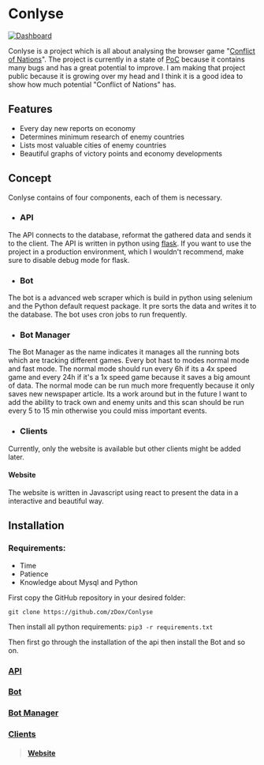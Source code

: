 # Conlyse
[![Dashboard](https://github.com/zDox/Conlyse/blob/master/examples/Dashboard.png?raw=true "Dashboard")](https://github.com/zDox/Conlyse/blob/master/examples/Dashboard.png?raw=true "Dashboard")

Conlyse is a project which is all about analysing the browser game "[Conflict of Nations](https://conflictnations.com "Conflict of Nations")".
The project is currently in a state of [PoC](https://en.wikipedia.org/wiki/Proof_of_concept "PoC") because it contains many bugs and has a great potential to improve. I am making that project public because it is growing over my head and I think it is a good idea to show how much potential "Conflict of Nations" has.

## Features
- Every day new reports on economy
- Determines minimum research of enemy countries 
- Lists most valuable cities of enemy countries
- Beautiful graphs of victory points and economy developments 

## Concept
Conlyse contains of four components, each of them is necessary. 
- ###  API
The API connects to the database, reformat the gathered data and sends it to the client. The API is written in python using [flask](https://pypi.org/project/Flask/ "flask"). If you want to use the project in a production environment, which I wouldn't recommend, make sure to disable debug mode for flask.
- ### Bot
The bot is a advanced web scraper which is build in python using selenium and the Python default request package.  It pre sorts the data and writes it to the database. The bot uses cron jobs to run frequently.
- ### Bot Manager
The Bot Manager as the name indicates it manages all the running bots which are tracking different games. Every bot hast to modes normal mode and fast mode. The normal mode should run every 6h if its a 4x speed game and every 24h if it's a 1x speed game because it saves a big amount of data. The normal mode can be run much more frequently because it only saves new newspaper article. Its a work around but in the future I want to add the ability to track own and enemy units and this scan should be run every 5 to 15 min otherwise you could miss important events.
- ### Clients
Currently, only the website is available but other clients might be added later.
#### Website
The website is written in Javascript using react to present the data in a interactive and beautiful way.
## Installation
### Requirements:
- Time
- Patience
- Knowledge about Mysql and Python

First copy the GitHub repository in your desired folder:

`git clone https://github.com/zDox/Conlyse`

Then install all python requirements:
`pip3 -r requirements.txt`

Then first go through the installation of the api then install the Bot and so on.
### [API](https://github.com/zDox/Conlyse/tree/master/API#readme)
### [Bot](https://github.com/zDox/Conlyse/tree/master/Bot_v2#readme)
### [Bot Manager](https://github.com/zDox/Conlyse/tree/master/Bot_Manager#readme)
### [Clients](https://github.com/zDox/Conlyse/tree/master/Clients#readme)
> #### [Website](https://github.com/zDox/Conlyse/tree/master/Clients#Website)